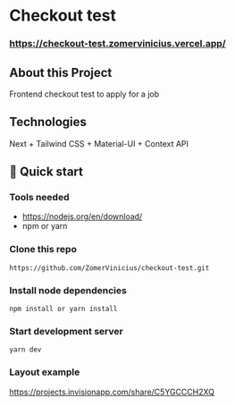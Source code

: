 # Checkout test

### https://checkout-test.zomervinicius.vercel.app/

## About this Project

Frontend checkout test to apply for a job

## Technologies

Next + Tailwind CSS + Material-UI + Context API

## 🚀 Quick start

### Tools needed

- https://nodejs.org/en/download/
- npm or yarn

### Clone this repo

```shell
https://github.com/ZomerVinicius/checkout-test.git
```

### Install node dependencies

```shell
npm install or yarn install
```

### Start development server

```shell
yarn dev
```

### Layout example

https://projects.invisionapp.com/share/C5YGCCCH2XQ
